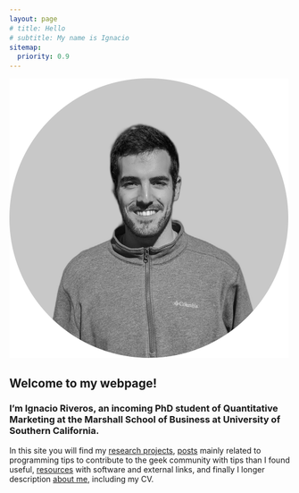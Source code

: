 ```yaml
---
layout: page
# title: Hello
# subtitle: My name is Ignacio
sitemap:
  priority: 0.9
---
```


<img src="/assets/images/profile-pic.png" id="about-img">

## Welcome to my webpage!
### I’m Ignacio Riveros, an incoming PhD student of Quantitative Marketing at the Marshall School of Business at University of Southern California. 

In this site you will find my [research projects]({{site.baseurl}}/research), [posts]({{site.baseurl}}/posts) mainly related to programming tips to contribute to the geek community with tips than I found useful, [resources]({{site.baseurl}}/resources) with software and external links, and finally I longer description [about me]({{site.baseurl}}/about), including my CV.


<!-- I'm a Chilean data scientist and economist. My main interests are related to the generation and application of knowledge and information technology to improve people's lives through evidence-based public policy.

I worked as a data scientist at [ConsiliumBots](https://www.consiliumbots.com/). Here, I worked together with a fantastic [team](https://www.consiliumbots.com/team-1), leveraging information technologies and underused administrative data to deliver precise and legible information to improve decision making in educational markets. I wrote several software pieces to clean data, match students and schools, simulate congestion in centralized school systems, and recommend college options. As a bonus, with Consilium's team, we participated in a fantastic project about [COVID-19 and Small Businesses](https://covid19sbs.org/).

In parallel, I have been working as a part-time researcher in a joint project of the [Public Policy School](http://gobierno.uc.cl/es/) at the Catholic University of Chile and [CIGIDEN](https://www.cigiden.cl/en/home/). In this research project, we study the medium-term impact of the 2010 Earthquake in Chile on most affected counties' economic activity. The primary purpose of this project is to build resilience against *socio-natural disasters*.

I have several hobbies. In the first place, I like computers and programming. I consider myself an amateur programmer, being `python` my favorite language. I also have experience coding in `rstats` and `stata`. Also, I love to practise sports. I practice bouldering and sport climbing, and I am discovering the world of road cycling. -->
